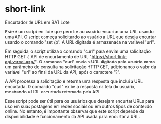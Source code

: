 # short-link
Encurtador de URL em BAT Lote 

Este é um script em lote que permite ao usuário encurtar uma URL usando uma API. O script começa solicitando ao usuário a URL que deseja encurtar usando o comando "set /p". A URL digitada é armazenada na variável "url".

Em seguida, o script utiliza o comando "curl" para enviar uma solicitação HTTP GET à API de encurtamento de URL "https://short-link-api.vercel.app/". O comando "curl" envia a URL digitada pelo usuário como um parâmetro de consulta na solicitação HTTP GET, adicionando o valor da variável "url" ao final da URL da API, após o caractere "?".

A API processa a solicitação e retorna uma resposta que inclui a URL encurtada. O comando "curl" exibe a resposta na tela do usuário, mostrando a URL encurtada retornada pela API.

Esse script pode ser útil para os usuários que desejam encurtar URLs para uso em suas postagens em redes sociais ou em outros tipos de conteúdo online. No entanto, é importante observar que este script depende da disponibilidade e funcionamento da API usada para encurtar a URL.
